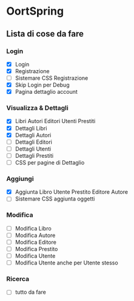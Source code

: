 # OortSpring

## Lista di cose da fare
### Login
- [x] Login
- [x] Registrazione
- [ ] Sistemare CSS Registrazione
- [x] Skip Login per Debug
- [x] Pagina dettaglio account 
 
### Visualizza & Dettagli
- [x] Libri Autori Editori Utenti Prestiti
- [x] Dettagli Libri
- [x] Dettagli Autori
- [ ] Dettagli Editori
- [ ] Dettagli Utenti
- [ ] Dettagli Prestiti
- [ ] CSS per pagine di Dettaglio

### Aggiungi
- [x] Aggiunta Libro Utente Prestito Editore Autore
- [ ] Sistemare CSS aggiunta oggetti

### Modifica
- [ ] Modifica Libro
- [ ] Modifica Autore
- [ ] Modifica Editore
- [ ] Modifica Prestito
- [ ] Modifica Utente
- [ ] Modifica Utente anche per Utente stesso

### Ricerca
- [ ] tutto da fare
